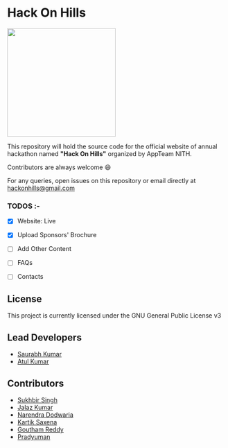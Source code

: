 # Hack On Hills

<img src="https://github.com/appteam-nith/HackOnHills/raw/master/images/new_logo.png" width="250">

This repository will hold the source code for the official website of annual hackathon named **"Hack On Hills"** organized by AppTeam NITH.

Contributors are always welcome :smile:

For any queries, open issues on this repository or email directly at hackonhills@gmail.com

### TODOS :-
 - [x] Website: Live
 - [x] Upload Sponsors' Brochure
 - [ ] Add Other Content
 - [ ] FAQs
 - [ ] Contacts


## License
This project is currently licensed under the GNU General Public License v3

## Lead Developers
 - [Saurabh Kumar](https://github.com/saurabh0402)
 - [Atul Kumar](https://github.com/atul-kumar02)

## Contributors
- [Sukhbir Singh](https://github.com/sukhbir-singh)
- [Jalaz Kumar](https://github.com/jaykay12)
- [Narendra Dodwaria](https://github.com/narendra36)
- [Kartik Saxena](https://github.com/SaxenaKartik)
- [Goutham Reddy](https://github.com/zeus512)
- [Pradyuman](https://github.com/legendary-acp)
